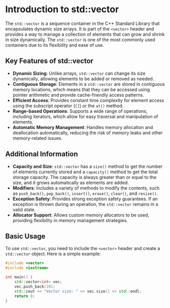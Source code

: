 # Introduction to std::vector

The `std::vector` is a sequence container in the C++ Standard Library that encapsulates dynamic size arrays. It is part of the `<vector>` header and provides a way to manage a collection of elements that can grow and shrink in size dynamically. The `std::vector` is one of the most commonly used containers due to its flexibility and ease of use.

## Key Features of std::vector

- **Dynamic Sizing**: Unlike arrays, `std::vector` can change its size dynamically, allowing elements to be added or removed as needed.
- **Contiguous Storage**: Elements in a `std::vector` are stored in contiguous memory locations, which means that they can be accessed using pointer arithmetic and provide cache-friendly access patterns.
- **Efficient Access**: Provides constant time complexity for element access using the subscript operator (`[]`) or the `at()` method.
- **Range-based Operations**: Supports a wide range of operations, including iterators, which allow for easy traversal and manipulation of elements.
- **Automatic Memory Management**: Handles memory allocation and deallocation automatically, reducing the risk of memory leaks and other memory-related issues.

## Additional Information

- **Capacity and Size**: `std::vector` has a `size()` method to get the number of elements currently stored and a `capacity()` method to get the total storage capacity. The capacity is always greater than or equal to the size, and it grows automatically as elements are added.
- **Modifiers**: Includes a variety of methods to modify the contents, such as `push_back()`, `pop_back()`, `insert()`, `erase()`, `clear()`, and `resize()`.
- **Exception Safety**: Provides strong exception safety guarantees. If an exception is thrown during an operation, the `std::vector` remains in a valid state.
- **Allocator Support**: Allows custom memory allocators to be used, providing flexibility in memory management strategies.

## Basic Usage

To use `std::vector`, you need to include the `<vector>` header and create a `std::vector` object. Here is a simple example:

```cpp
#include <vector>
#include <iostream>

int main() {
    std::vector<int> vec;
    vec.push_back(10);
    std::cout << "Vector size: " << vec.size() << std::endl;
    return 0;
}
```
